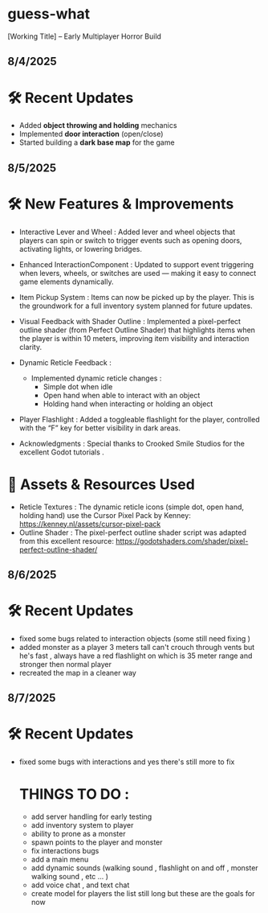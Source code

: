 # guess-what
[Working Title] – Early Multiplayer Horror Build

## 8/4/2025 
  # 🛠️ Recent Updates

  - Added **object throwing and holding** mechanics
  - Implemented **door interaction** (open/close)
  - Started building a **dark base map** for the game
## 8/5/2025
  # 🛠️ New Features & Improvements

  - Interactive Lever and Wheel : Added lever and wheel objects that players can spin or switch to trigger events such as opening doors, activating lights, or lowering bridges.
    
  - Enhanced InteractionComponent : Updated to support event triggering when levers, wheels, or switches are used — making it easy to connect game elements dynamically.
    
  - Item Pickup System : Items can now be picked up by the player. This is the groundwork for a full inventory system planned for future updates.
    
  - Visual Feedback with Shader Outline : Implemented a pixel-perfect outline shader (from Perfect Outline Shader) that highlights items when the player is within 10 meters, improving item visibility and interaction clarity.
    
  - Dynamic Reticle Feedback :
    - Implemented dynamic reticle changes :
      - Simple dot when idle
      - Open hand when able to interact with an object
      - Holding hand when interacting or holding an object
        
  - Player Flashlight : Added a toggleable flashlight for the player, controlled with the “F” key for better visibility in dark areas.
    
  - Acknowledgments :
    Special thanks to Crooked Smile Studios for the excellent Godot tutorials .
  # 🎨 Assets & Resources Used
  - Reticle Textures : The dynamic reticle icons (simple dot, open hand, holding hand) use the Cursor Pixel Pack by Kenney:
      https://kenney.nl/assets/cursor-pixel-pack
  - Outline Shader : The pixel-perfect outline shader script was adapted from this excellent resource:
      https://godotshaders.com/shader/pixel-perfect-outline-shader/
## 8/6/2025 
  # 🛠️ Recent Updates
  - fixed some bugs related to interaction objects (some still need fixing )
  - added monster as a player 3 meters tall can't crouch through vents but he's fast , always have a red flashlight on which is 35 meter range and stronger then normal player
  - recreated the map in a cleaner way
## 8/7/2025
  # 🛠️ Recent Updates
  - fixed some bugs with interactions and yes there's still more to fix


      # THINGS TO DO :
      - add server handling for early testing
      - add inventory system to player
      - ability to prone as a monster
      - spawn points to the player and monster
      - fix interactions bugs
      - add a main menu
      - add dynamic sounds (walking sound , flashlight on and off , monster walking sound , etc ... )
      - add voice chat , and text chat
      - create model for players
    the list still long but these are the goals for now
